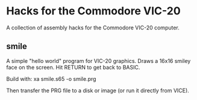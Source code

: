 Hacks for the Commodore VIC-20
==============================

A collection of assembly hacks for the Commodore VIC-20 computer.

smile
-----

A simple "hello world" program for VIC-20 graphics. Draws a 16x16 smiley face on the screen. Hit RETURN to get back to BASIC.

Build with:
    xa smile.s65 -o smile.prg

Then transfer the PRG file to a disk or image (or run it directly from VICE).
